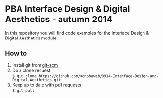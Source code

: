 PBA Interface Design & Digital Aesthetics - autumn 2014
=======================================================

In this repository you will find code examples for the Interface Design & Digital Aesthetics module.

## How to
1. Install git from [git-scm](http://git-scm.com/book/en/Getting-Started-Installing-Git)
2. Do a clone request<br/>`$ git clone https://github.com/ucnpbaweb/0914-Interface-Design-and-Digital-Aesthetics.git`
3. Keep up to date with pull requests<br/>`$ git pull`